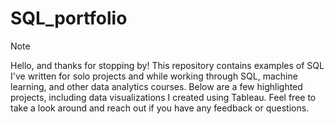 # SQL_portfolio

> [!NOTE]
>
> Hello, and thanks for stopping by! This repository contains examples of SQL I've written for solo projects and while working through SQL, machine learning, and other data analytics courses.
>  Below are a few highlighted projects, including data visualizations I created using Tableau.
> Feel free to take a look around and reach out if you have any feedback or questions.
